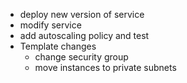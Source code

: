 - deploy new version of service
- modify service
- add autoscaling policy and test
- Template changes
    - change security group
    - move instances to private subnets

